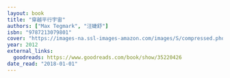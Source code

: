 ```yaml
---
layout: book
title: "穿越平行宇宙"
authors: ["Max Tegmark", "汪婕舒"]
isbn: "9787213079801"
cover: "https://images-na.ssl-images-amazon.com/images/S/compressed.photo.goodreads.com/books/1495676274i/35220426.jpg"
year: 2012
external_links:
  goodreads: https://www.goodreads.com/book/show/35220426
date_read: "2018-01-01"
---
```

